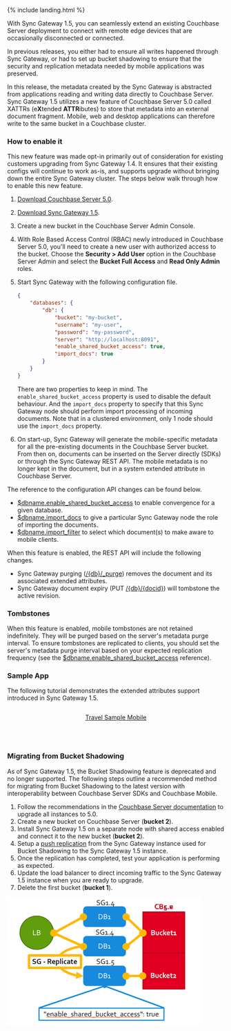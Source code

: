 ---
---

{% include landing.html %}

With Sync Gateway 1.5, you can seamlessly extend an existing Couchbase Server deployment to connect with remote edge devices that are occasionally disconnected or connected.

In previous releases, you either had to ensure all writes happened through Sync Gateway, or had to set up bucket shadowing to ensure that the security and replication metadata needed by mobile applications was preserved.

In this release, the metadata created by the Sync Gateway is abstracted from applications reading and writing data directly to Couchbase Server. Sync Gateway 1.5 utilizes a new feature of Couchbase Server 5.0 called XATTRs (e**X**tended **ATTR**ibutes) to store that metadata into an external document fragment. Mobile, web and desktop applications can therefore write to the same bucket in a Couchbase cluster.

### How to enable it

This new feature was made opt-in primarily out of consideration for existing customers upgrading from Sync Gateway 1.4. It ensures that their existing configs will continue to work as-is, and supports upgrade without bringing down the entire Sync Gateway cluster. The steps below walk through how to enable this new feature.

1. [Download Couchbase Server 5.0](https://www.couchbase.com/downloads).
2. [Download Sync Gateway 1.5](https://www.couchbase.com/downloads?family=Mobile&product=Couchbase%20Sync%20Gateway&edition=Enterprise%20Edition 
).
3. Create a new bucket in the Couchbase Server Admin Console.
4. With Role Based Access Control (RBAC) newly introduced in Couchbase Server 5.0, you'll need to create a new user with authorized access to the bucket. Choose the **Security > Add User** option in the Couchbase Server Admin and select the **Bucket Full Access** and **Read Only Admin** roles.
5. Start Sync Gateway with the following configuration file.

	```json
	{
		"databases": {
			"db": {
				"bucket": "my-bucket",
				"username": "my-user",
				"password": "my-password",
				"server": "http://localhost:8091",
				"enable_shared_bucket_access": true,
				"import_docs": true
			}
		}
	}
	```
	
	There are two properties to keep in mind. The `enable_shared_bucket_access` property is used to disable the default behaviour. And the `import_docs` property to specify that this Sync Gateway node should perform import processing of incoming documents. Note that in a clustered environment, only 1 node should use the `import_docs` property.

6. On start-up, Sync Gateway will generate the mobile-specific metadata for all the pre-existing documents in the Couchbase Server bucket. From then on, documents can be inserted on the Server directly (SDKs) or through the Sync Gateway REST API. The mobile metadata is no longer kept in the document, but in a system extended attribute in Couchbase Server.

The reference to the configuration API changes can be found below.

- [$dbname.enable\_shared\_bucket\_access](config-properties/index.html#1.5/databases-foo_db-enable_shared_bucket_access) to enable convergence for a given database.
- [$dbname.import\_docs](config-properties/index.html#1.5/databases-foo_db-import_docs) to give a particular Sync Gateway node the role of importing the documents.
- [$dbname.import\_filter](config-properties/index.html#1.5/databases-foo_db-import_filter) to select which document(s) to make aware to mobile clients.

When this feature is enabled, the REST API will include the following changes.

- Sync Gateway purging ([/{db}/_purge](../../references/sync-gateway/admin-rest-api/index.html?v=1.5#/document/post__db___purge)) removes the document and its associated extended attributes.
- Sync Gateway document expiry (PUT [/{db}/{docid}](../../references/sync-gateway/admin-rest-api/index.html?v=1.5#/document/put__db___doc_)) will tombstone the active revision.

### Tombstones

When this feature is enabled, mobile tombstones are not retained indefinitely. They will be purged based on the server's metadata purge interval. To ensure tombstones are replicated to clients, you should set the server's metadata purge interval based on your expected replication frequency (see the [$dbname.enable\_shared\_bucket\_access](config-properties/index.html#1.5/databases-foo_db-enable_shared_bucket_access) reference).

### Sample App

The following tutorial demonstrates the extended attributes support introduced in Sync Gateway 1.5.

<div class="dp">
	<div class="tiles">
		<div class="column size-1of2">
			<div class="box">
				<div class="container">
					<a href="http://docs.couchbase.com/tutorials/travel-sample/">
						<p style="text-align: center;">Travel Sample Mobile</p>
					</a>
				</div>
			</div>
		</div>
	</div>
</div>
<br/>
<br/>

### Migrating from Bucket Shadowing

As of Sync Gateway 1.5, the Bucket Shadowing feature is deprecated and no longer supported. The following steps outline a recommended method for migrating from Bucket Shadowing to the latest version with interoperability between Couchbase Server SDKs and Couchbase Mobile.

1. Follow the recommendations in the [Couchbase Server documentation](https://developer.couchbase.com/documentation/server/current/install/upgrade-online.html) to upgrade all instances to 5.0.
2. Create a new bucket on Couchbase Server (**bucket 2**).
3. Install Sync Gateway 1.5 on a separate node with shared access enabled and connect it to the new bucket (**bucket 2**).
4. Setup a [push replication](running-replications/index.html) from the Sync Gateway instance used for Bucket Shadowing to the Sync Gateway 1.5 instance.
5. Once the replication has completed, test your application is performing as expected.
6. Update the load balancer to direct incoming traffic to the Sync Gateway 1.5 instance when you are ready to upgrade.
7. Delete the first bucket (**bucket 1**).

<img class="portrait" style="width: 450px;" src="img/bucket-shadowing-migration.png" width="400"/>